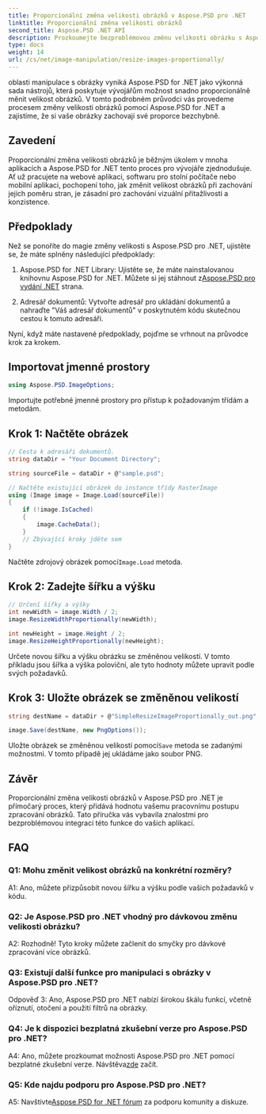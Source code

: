 ```yaml
---
title: Proporcionální změna velikosti obrázků v Aspose.PSD pro .NET
linktitle: Proporcionální změna velikosti obrázků
second_title: Aspose.PSD .NET API
description: Prozkoumejte bezproblémovou změnu velikosti obrázku s Aspose.PSD pro .NET. Stáhněte si knihovnu, postupujte podle našeho návodu a vylepšete své možnosti zpracování obrazu.
type: docs
weight: 14
url: /cs/net/image-manipulation/resize-images-proportionally/
---
```

oblasti manipulace s obrázky vyniká Aspose.PSD for .NET jako výkonná sada nástrojů, která poskytuje vývojářům možnost snadno proporcionálně měnit velikost obrázků. V tomto podrobném průvodci vás provedeme procesem změny velikosti obrázků pomocí Aspose.PSD for .NET a zajistíme, že si vaše obrázky zachovají své proporce bezchybně.

## Zavedení

Proporcionální změna velikosti obrázků je běžným úkolem v mnoha aplikacích a Aspose.PSD for .NET tento proces pro vývojáře zjednodušuje. Ať už pracujete na webové aplikaci, softwaru pro stolní počítače nebo mobilní aplikaci, pochopení toho, jak změnit velikost obrázků při zachování jejich poměru stran, je zásadní pro zachování vizuální přitažlivosti a konzistence.

## Předpoklady

Než se ponoříte do magie změny velikosti s Aspose.PSD pro .NET, ujistěte se, že máte splněny následující předpoklady:

1.  Aspose.PSD for .NET Library: Ujistěte se, že máte nainstalovanou knihovnu Aspose.PSD for .NET. Můžete si jej stáhnout z[Aspose.PSD pro vydání .NET](https://releases.aspose.com/psd/net/) strana.

2. Adresář dokumentů: Vytvořte adresář pro ukládání dokumentů a nahraďte "Váš adresář dokumentů" v poskytnutém kódu skutečnou cestou k tomuto adresáři.

Nyní, když máte nastavené předpoklady, pojďme se vrhnout na průvodce krok za krokem.

## Importovat jmenné prostory

```csharp
using Aspose.PSD.ImageOptions;
```

Importujte potřebné jmenné prostory pro přístup k požadovaným třídám a metodám.

## Krok 1: Načtěte obrázek

```csharp
// Cesta k adresáři dokumentů.
string dataDir = "Your Document Directory";

string sourceFile = dataDir + @"sample.psd";

// Načtěte existující obrázek do instance třídy RasterImage
using (Image image = Image.Load(sourceFile))
{
	if (!image.IsCached)
	{
		image.CacheData();
	}
	// Zbývající kroky jděte sem
}
```

 Načtěte zdrojový obrázek pomocí`Image.Load` metoda.

## Krok 2: Zadejte šířku a výšku

```csharp
// Určení šířky a výšky
int newWidth = image.Width / 2;
image.ResizeWidthProportionally(newWidth);

int newHeight = image.Height / 2;
image.ResizeHeightProportionally(newHeight);
```

Určete novou šířku a výšku obrázku se změněnou velikostí. V tomto příkladu jsou šířka a výška poloviční, ale tyto hodnoty můžete upravit podle svých požadavků.

## Krok 3: Uložte obrázek se změněnou velikostí

```csharp
string destName = dataDir + @"SimpleResizeImageProportionally_out.png";

image.Save(destName, new PngOptions());
```

 Uložte obrázek se změněnou velikostí pomocí`Save` metoda se zadanými možnostmi. V tomto případě jej ukládáme jako soubor PNG.

## Závěr

Proporcionální změna velikosti obrázků v Aspose.PSD pro .NET je přímočarý proces, který přidává hodnotu vašemu pracovnímu postupu zpracování obrázků. Tato příručka vás vybavila znalostmi pro bezproblémovou integraci této funkce do vašich aplikací.

## FAQ

### Q1: Mohu změnit velikost obrázků na konkrétní rozměry?

A1: Ano, můžete přizpůsobit novou šířku a výšku podle vašich požadavků v kódu.

### Q2: Je Aspose.PSD pro .NET vhodný pro dávkovou změnu velikosti obrázku?

A2: Rozhodně! Tyto kroky můžete začlenit do smyčky pro dávkové zpracování více obrázků.

### Q3: Existují další funkce pro manipulaci s obrázky v Aspose.PSD pro .NET?

Odpověď 3: Ano, Aspose.PSD pro .NET nabízí širokou škálu funkcí, včetně oříznutí, otočení a použití filtrů na obrázky.

### Q4: Je k dispozici bezplatná zkušební verze pro Aspose.PSD pro .NET?

 A4: Ano, můžete prozkoumat možnosti Aspose.PSD pro .NET pomocí bezplatné zkušební verze. Návštěva[zde](https://releases.aspose.com/) začít.

### Q5: Kde najdu podporu pro Aspose.PSD pro .NET?

 A5: Navštivte[Aspose.PSD for .NET fórum](https://forum.aspose.com/c/psd/34) za podporu komunity a diskuze.